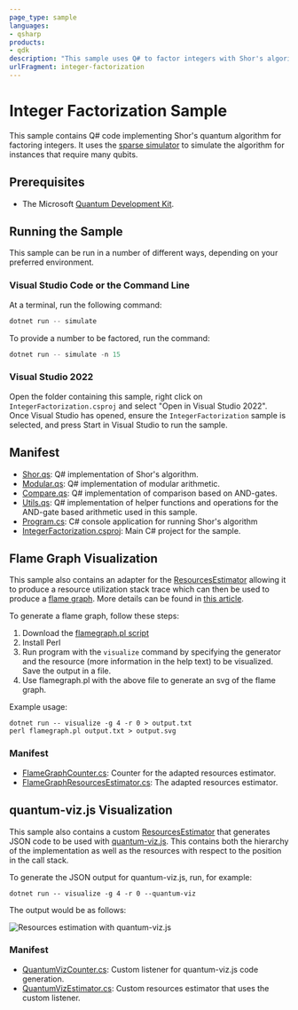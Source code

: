 ```yaml
---
page_type: sample
languages:
- qsharp
products:
- qdk
description: "This sample uses Q# to factor integers with Shor's algorithm."
urlFragment: integer-factorization
---
```


# Integer Factorization Sample

This sample contains Q# code implementing Shor's quantum algorithm for
factoring integers.  It uses the [sparse simulator](https://docs.microsoft.com/azure/quantum/machines/sparse-simulator)
to simulate the algorithm for instances that require many qubits.

## Prerequisites

- The Microsoft [Quantum Development Kit](https://docs.microsoft.com/azure/quantum/install-overview-qdk/).

## Running the Sample

This sample can be run in a number of different ways, depending on your preferred environment.

### Visual Studio Code or the Command Line

At a terminal, run the following command:

```powershell
dotnet run -- simulate
```

To provide a number to be factored, run the command:

```powershell
dotnet run -- simulate -n 15
```

### Visual Studio 2022

Open the folder containing this sample, right click on `IntegerFactorization.csproj` and select "Open in Visual Studio 2022".
Once Visual Studio has opened, ensure the `IntegerFactorization` sample is selected, and press Start in Visual Studio to run the sample.

## Manifest

- [Shor.qs](./Shor.qs): Q# implementation of Shor's algorithm.
- [Modular.qs](./Modular.qs): Q# implementation of modular arithmetic.
- [Compare.qs](./Compare.qs): Q# implementation of comparison based on AND-gates.
- [Utils.qs](./Utils.qs): Q# implementation of helper functions and operations for the AND-gate based arithmetic used in this sample.
- [Program.cs](./Program.cs): C# console application for running Shor's algorithm
- [IntegerFactorization.csproj](./IntegerFactorization.csproj): Main C# project for the sample.

## Flame Graph Visualization

This sample also contains an adapter for the [ResourcesEstimator](https://docs.microsoft.com/azure/quantum/user-guide/machines/resources-estimator) allowing it to produce a resource utilization stack trace which can then be used to produce a [flame graph](https://github.com/brendangregg/FlameGraph). More details can be found in [this article](https://aman3014.medium.com/flame-graphs-for-q-f4f9bb076d88).

To generate a flame graph, follow these steps:

1. Download the [flamegraph.pl script](https://raw.githubusercontent.com/brendangregg/FlameGraph/master/flamegraph.pl)
2. Install Perl
3. Run program with the `visualize` command by specifying the generator and the resource (more information in the help text) to be visualized. Save the output in a file.
4. Use flamegraph.pl with the above file to generate an svg of the flame graph.

Example usage:

```shell
dotnet run -- visualize -g 4 -r 0 > output.txt
perl flamegraph.pl output.txt > output.svg
```

<!-- markdownlint-disable no-duplicate-header -->

### Manifest

- [FlameGraphCounter.cs](https://github.com/microsoft/Quantum/blob/main/samples/algorithms/integer-factorization/FlameGraphCounter.cs): Counter for the adapted resources estimator.
- [FlameGraphResourcesEstimator.cs](https://github.com/microsoft/Quantum/blob/main/samples/algorithms/integer-factorization/FlameGraphResourcesEstimator.cs): The adapted resources estimator.

## quantum-viz.js Visualization

This sample also contains a custom [ResourcesEstimator](https://docs.microsoft.com/azure/quantum/user-guide/machines/resources-estimator) that generates JSON code to be used with [quantum-viz.js](https://github.com/microsoft/quantum-viz.js).  This contains both the hierarchy of the implementation as well as the resources with respect to the position in the call stack.

To generate the JSON output for quantum-viz.js, run, for example:

```shell
dotnet run -- visualize -g 4 -r 0 --quantum-viz
```

The output would be as follows:

![Resources estimation with quantum-viz.js](https://devblogs.microsoft.com/qsharp/wp-content/uploads/sites/28/2021/12/post.gif)

<!-- markdownlint-disable no-duplicate-header -->

### Manifest

- [QuantumVizCounter.cs](QuantumVizCounter.cs): Custom listener for quantum-viz.js code generation.
- [QuantumVizEstimator.cs](QuantumVizEstimator.cs): Custom resources estimator that uses the custom listener.
